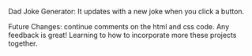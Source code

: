 Dad Joke Generator: It updates with a new joke when you click a button. 

Future Changes: continue comments on the html and css code. Any feedback is great! Learning to how to incorporate more these projects together. 
